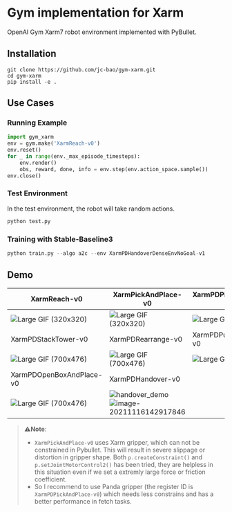 # Gym implementation for Xarm 

OpenAI Gym Xarm7 robot environment implemented with PyBullet.

## Installation

```shell
git clone https://github.com/jc-bao/gym-xarm.git
cd gym-xarm
pip install -e .
```

## Use Cases

### Running Example

```python
import gym_xarm
env = gym.make('XarmReach-v0') 
env.reset()
for _ in range(env._max_episode_timesteps):
    env.render()
    obs, reward, done, info = env.step(env.action_space.sample())
env.close()
```

### Test Environment

In the test environment, the robot will take random actions.

```python
python test.py
```

### Training with Stable-Baseline3

```python
python train.py --algo a2c --env XarmPDHandoverDenseEnvNoGoal-v1 
```

## Demo

| XarmReach-v0                                                 | XarmPickAndPlace-v0                                          | XarmPDPickAndPlace-v0                                        |
| ------------------------------------------------------------ | ------------------------------------------------------------ | ------------------------------------------------------------ |
| ![Large GIF (320x320)](https://tva1.sinaimg.cn/large/008i3skNgy1gsxjpl1q49g308w08wnpd.gif) | ![Large GIF (320x320)](https://tva1.sinaimg.cn/large/008i3skNgy1gsxjlnnjudg308w08wu0x.gif) | ![Large GIF (320x320)](https://tva1.sinaimg.cn/large/008i3skNgy1gsxjxkzv0tg308w08wqv5.gif) |
| XarmPDStackTower-v0                                          | XarmPDRearrange-v0                                           | XarmPDPushWithDoor-v0                                        |
| ![Large GIF (700x476)](https://tva1.sinaimg.cn/large/008i3skNly1gtcozatwg5g60jg0d84qq02.gif) | ![Large GIF (700x476)](https://tva1.sinaimg.cn/large/008i3skNly1gtcp15o238g60jg0d8e8102.gif) | ![Large GIF (700x476)](https://tva1.sinaimg.cn/large/008i3skNly1gtcsbfz94dg60jg0d8hdt02.gif) |
| XarmPDOpenBoxAndPlace-v0                                     | XarmPDHandover-v0                                            |                                                              |
| ![Large GIF (700x476)](https://tva1.sinaimg.cn/large/008i3skNly1gtcw0mkcerg60jg0d8hdt02.gif) | ![handover_demo](https://tva1.sinaimg.cn/large/008i3skNly1gwgz5n90r7g30f40dm7wl.gif)<br />![image-20211116142917846](https://tva1.sinaimg.cn/large/008i3skNly1gwgz697451j30vy0muabd.jpg) |                                                              |

> ⚠️**Note**:
>
> * `XarmPickAndPlace-v0` uses Xarm gripper, which can not be constrained in Pybullet. This will result in severe slippage or distortion in gripper shape. Both `p.createConstraint()` and `p.setJointMotorControl2()` has been tried, they are helpless in this situation even if we set a extremly large force or friction coefficient. 
> * So I recommend to use Panda gripper (the register ID is `XarmPDPickAndPlace-v0`) which needs less constrains and has a better performance in fetch tasks. 

